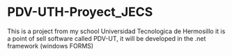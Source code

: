 # PDV-UTH-Proyect_JECS
This is a project from my school Universidad Tecnologica de Hermosillo it is a point of sell software called PDV-UT, it will be developed in the .net framework (windows FORMS)
